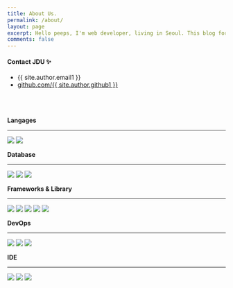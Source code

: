 ```yaml
---
title: About Us.
permalink: /about/
layout: page
excerpt: Hello peeps, I'm web developer, living in Seoul. This blog for documentation about my programming journey.
comments: false
---
```


#### Contact JDU ✨

- {{ site.author.email1 }}
- <a href="https://github.com/jd6186" target="_blank" rel="noopener">github.com/{{ site.author.github1 }}</a>
<br/><br/><br/><br/>

**Langages**
<hr>
<div>
  <img src="https://img.shields.io/badge/Java-131418?style=for-the-badge&logo=java&logoColor=ED8B00" />
  <img src ="https://img.shields.io/badge/Python-131418?style=for-the-badge&logo=Python&logoColor=0769AD"/>
</div>

**Database**
<hr>
<div>
  <img src="https://img.shields.io/badge/MySQL-131418?style=for-the-badge&logo=mysql&logoColor=4479A1" />
  <img src="https://img.shields.io/badge/Oracle-131418?style=for-the-badge&logo=oracle&logoColor=F80000" />
  <img src="https://img.shields.io/badge/MongoDB-131418?style=for-the-badge&logo=mongodb&logoColor=#47A248" />
</div>

**Frameworks & Library**
<hr>
<div>
  <img src="https://img.shields.io/badge/Spring-131418?style=for-the-badge&logo=spring&logoColor=6DB33F" />
  <img src="https://img.shields.io/badge/Spring_Boot-131418?style=for-the-badge&logo=spring-boot&logoColor=6DB33F" />
  <img src="https://img.shields.io/badge/Fastapi-131418?style=for-the-badge&logo=fastapi&logoColor=#009688" />
  <img src="https://img.shields.io/badge/Django-131418?style=for-the-badge&logo=Django&logoColor=0769AD"/>
  <img src="https://img.shields.io/badge/Vue.js-131418?style=for-the-badge&logo=vuedotjs&logoColor=4FC08D" />
</div>

**DevOps**
<hr>
<div>
  <img src="https://img.shields.io/badge/Git-131418?style=for-the-badge&logo=git&logoColor=F05032" />
  <img src="https://img.shields.io/badge/Amazon_AWS-131418?style=for-the-badge&logo=amazonaws&logoColor=FF9900" />
  <img src="https://img.shields.io/badge/Docker-131418?style=for-the-badge&logo=docker&logoColor=2496ED" />
</div>

**IDE**

<hr>
<div>
  <img src="https://img.shields.io/badge/IntelliJIDEA-131418?style=for-the-badge&logo=intellij-idea&logoColor=white" />
  <img src="https://img.shields.io/badge/Visual_Studio_Code-131418?style=for-the-badge&logo=visual%20studio%20code&logoColor=0078D4" />
  <img src="https://img.shields.io/badge/eclipse-131418?&style=for-the-badge&logo=EclipseIDE&logoColor=525C86" />
</div>

<!-- #### Contact Noah ✨

- {{ site.author.email2 }}
- <a href="https://github.com/jd6186" target="_blank" rel="noopener">github.com/{{ site.author.github2 }}</a> -->
